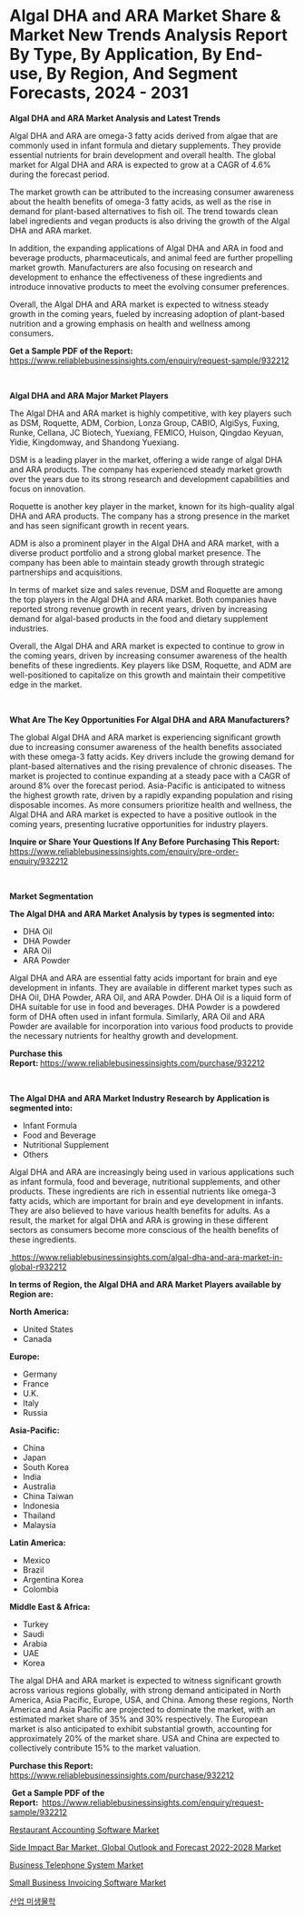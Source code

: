 <p><h1>Algal DHA and ARA Market Share & Market New Trends Analysis Report By Type, By Application, By End-use, By Region, And Segment Forecasts, 2024 - 2031</h1></p><p><strong>Algal DHA and ARA Market Analysis and Latest Trends</strong></p>
<p><p>Algal DHA and ARA are omega-3 fatty acids derived from algae that are commonly used in infant formula and dietary supplements. They provide essential nutrients for brain development and overall health. The global market for Algal DHA and ARA is expected to grow at a CAGR of 4.6% during the forecast period. </p><p>The market growth can be attributed to the increasing consumer awareness about the health benefits of omega-3 fatty acids, as well as the rise in demand for plant-based alternatives to fish oil. The trend towards clean label ingredients and vegan products is also driving the growth of the Algal DHA and ARA market.</p><p>In addition, the expanding applications of Algal DHA and ARA in food and beverage products, pharmaceuticals, and animal feed are further propelling market growth. Manufacturers are also focusing on research and development to enhance the effectiveness of these ingredients and introduce innovative products to meet the evolving consumer preferences.</p><p>Overall, the Algal DHA and ARA market is expected to witness steady growth in the coming years, fueled by increasing adoption of plant-based nutrition and a growing emphasis on health and wellness among consumers.</p></p>
<p><strong>Get a Sample PDF of the Report:&nbsp;</strong> <a href="https://www.reliablebusinessinsights.com/enquiry/request-sample/932212">https://www.reliablebusinessinsights.com/enquiry/request-sample/932212</a></p>
<p>&nbsp;</p>
<p><strong>Algal DHA and ARA Major Market Players</strong></p>
<p><p>The Algal DHA and ARA market is highly competitive, with key players such as DSM, Roquette, ADM, Corbion, Lonza Group, CABIO, AlgiSys, Fuxing, Runke, Cellana, JC Biotech, Yuexiang, FEMICO, Huison, Qingdao Keyuan, Yidie, Kingdomway, and Shandong Yuexiang.</p><p>DSM is a leading player in the market, offering a wide range of algal DHA and ARA products. The company has experienced steady market growth over the years due to its strong research and development capabilities and focus on innovation.</p><p>Roquette is another key player in the market, known for its high-quality algal DHA and ARA products. The company has a strong presence in the market and has seen significant growth in recent years.</p><p>ADM is also a prominent player in the Algal DHA and ARA market, with a diverse product portfolio and a strong global market presence. The company has been able to maintain steady growth through strategic partnerships and acquisitions.</p><p>In terms of market size and sales revenue, DSM and Roquette are among the top players in the Algal DHA and ARA market. Both companies have reported strong revenue growth in recent years, driven by increasing demand for algal-based products in the food and dietary supplement industries.</p><p>Overall, the Algal DHA and ARA market is expected to continue to grow in the coming years, driven by increasing consumer awareness of the health benefits of these ingredients. Key players like DSM, Roquette, and ADM are well-positioned to capitalize on this growth and maintain their competitive edge in the market.</p></p>
<p>&nbsp;</p>
<p><strong>What Are The Key Opportunities For Algal DHA and ARA Manufacturers?</strong></p>
<p><p>The global Algal DHA and ARA market is experiencing significant growth due to increasing consumer awareness of the health benefits associated with these omega-3 fatty acids. Key drivers include the growing demand for plant-based alternatives and the rising prevalence of chronic diseases. The market is projected to continue expanding at a steady pace with a CAGR of around 8% over the forecast period. Asia-Pacific is anticipated to witness the highest growth rate, driven by a rapidly expanding population and rising disposable incomes. As more consumers prioritize health and wellness, the Algal DHA and ARA market is expected to have a positive outlook in the coming years, presenting lucrative opportunities for industry players.</p></p>
<p><strong>Inquire or Share Your Questions If Any Before Purchasing This Report:</strong> <a href="https://www.reliablebusinessinsights.com/enquiry/pre-order-enquiry/932212">https://www.reliablebusinessinsights.com/enquiry/pre-order-enquiry/932212</a></p>
<p>&nbsp;</p>
<p><strong>Market Segmentation</strong></p>
<p><strong>The Algal DHA and ARA Market Analysis by types is segmented into:</strong></p>
<p><ul><li>DHA Oil</li><li>DHA Powder</li><li>ARA Oil</li><li>ARA Powder</li></ul></p>
<p><p>Algal DHA and ARA are essential fatty acids important for brain and eye development in infants. They are available in different market types such as DHA Oil, DHA Powder, ARA Oil, and ARA Powder. DHA Oil is a liquid form of DHA suitable for use in food and beverages. DHA Powder is a powdered form of DHA often used in infant formula. Similarly, ARA Oil and ARA Powder are available for incorporation into various food products to provide the necessary nutrients for healthy growth and development.</p></p>
<p><strong>Purchase this Report:&nbsp;</strong><a href="https://www.reliablebusinessinsights.com/purchase/932212">https://www.reliablebusinessinsights.com/purchase/932212</a></p>
<p>&nbsp;</p>
<p><strong>The Algal DHA and ARA Market Industry Research by Application is segmented into:</strong></p>
<p><ul><li>Infant Formula</li><li>Food and Beverage</li><li>Nutritional Supplement</li><li>Others</li></ul></p>
<p><p>Algal DHA and ARA are increasingly being used in various applications such as infant formula, food and beverage, nutritional supplements, and other products. These ingredients are rich in essential nutrients like omega-3 fatty acids, which are important for brain and eye development in infants. They are also believed to have various health benefits for adults. As a result, the market for algal DHA and ARA is growing in these different sectors as consumers become more conscious of the health benefits of these ingredients.</p></p>
<p><a href="https://www.reliablebusinessinsights.com/algal-dha-and-ara-market-in-global-r932212">&nbsp;https://www.reliablebusinessinsights.com/algal-dha-and-ara-market-in-global-r932212</a></p>
<p><strong>In terms of Region, the Algal DHA and ARA Market Players available by Region are:</strong></p>
<p>
    <p> <strong> North America: </strong>
        <ul>
            <li>United States</li>
            <li>Canada</li>
        </ul>
        </p> 
    <p> <strong> Europe: </strong>
        <ul>
            <li>Germany</li>
            <li>France</li>
            <li>U.K.</li>
            <li>Italy</li>
            <li>Russia</li>
        </ul>
        </p> 
    <p> <strong> Asia-Pacific: </strong>
        <ul>
            <li>China</li>
            <li>Japan</li>
            <li>South Korea</li>
            <li>India</li>
            <li>Australia</li>
            <li>China Taiwan</li>
            <li>Indonesia</li>
            <li>Thailand</li>
            <li>Malaysia</li>
        </ul>
        </p> 
    <p> <strong> Latin America: </strong>
        <ul>
            <li>Mexico</li>
            <li>Brazil</li>
            <li>Argentina Korea</li>
            <li>Colombia</li>
        </ul>
        </p> 
    <p> <strong> Middle East & Africa: </strong>
        <ul>
            <li>Turkey</li>
            <li>Saudi</li>
            <li>Arabia</li>
            <li>UAE</li>
            <li>Korea</li>
        </ul>
    </p>
    </p>
<p><p>The algal DHA and ARA market is expected to witness significant growth across various regions globally, with strong demand anticipated in North America, Asia Pacific, Europe, USA, and China. Among these regions, North America and Asia Pacific are projected to dominate the market, with an estimated market share of 35% and 30% respectively. The European market is also anticipated to exhibit substantial growth, accounting for approximately 20% of the market share. USA and China are expected to collectively contribute 15% to the market valuation.</p></p>
<p><strong>Purchase this Report: </strong><a href="https://www.reliablebusinessinsights.com/purchase/932212">https://www.reliablebusinessinsights.com/purchase/932212</a></p>
<p>&nbsp;<strong>Get a Sample PDF of the Report:&nbsp;&nbsp;</strong><a href="https://www.reliablebusinessinsights.com/enquiry/request-sample/932212">https://www.reliablebusinessinsights.com/enquiry/request-sample/932212</a></p>
<p><strong></strong></p>
<p><p><a href="https://medium.com/@alanpeterson1911/restaurant-accounting-software-market-size-is-growing-at-cagr-of-12-9-972041ea46c1">Restaurant Accounting Software Market</a></p><p><a href="https://issuu.com/reportprime-2/docs/side-impact-bar-market-global-outlo_5c6e734faeb9ba">Side Impact Bar Market, Global Outlook and Forecast 2022-2028 Market</a></p><p><a href="https://medium.com/@rachel.payne546456/insights-into-the-business-telephone-system-market-market-players-market-size-geographical-b694432b4977">Business Telephone System Market</a></p><p><a href="https://medium.com/@alanpeterson1911/small-business-invoicing-software-market-2024-2031-industry-insights-and-investment-b89d57a8fc0a">Small Business Invoicing Software Market</a></p><p><a href="https://medium.com/@ransomjohns73/2024%EB%85%84%EB%B6%80%ED%84%B0-2031%EB%85%84%EA%B9%8C%EC%A7%80-%EC%82%B0%EC%97%85-%EB%AF%B8%EC%83%9D%EB%AC%BC%ED%95%99-%EC%8B%9C%EC%9E%A5-%EC%84%B1%EC%9E%A5-%EC%A0%84%EB%A7%9D%EC%9D%80-%EC%8B%9C%EC%9E%A5-%EB%8F%99%ED%96%A5-%EB%B6%84%EC%84%9D%EA%B3%BC-%EC%9D%91%EC%9A%A9-%EB%B6%84%EC%95%BC-%EC%A7%80%EC%97%AD-%EC%A0%84%EB%A7%9D-%EB%B0%8F-%EC%88%98%EC%9D%B5%EC%9D%84-%EA%B8%B0%EC%A4%80%EC%9C%BC%EB%A1%9C-5-6-cagr%EC%9D%84-%EC%98%88%EC%83%81%ED%95%98%EA%B3%A0-%EC%9E%88%EC%8A%B5%EB%8B%88%EB%8B%A4-136742fd1111">산업 미생물학</a></p></p>